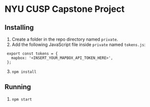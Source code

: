 # NYU CUSP Capstone Project

## Installing

 1. Create a folder in the repo directory named `private`.
 2. Add the following JavaScript file inside `private` named `tokens.js`:
 ```
  export const tokens = {
    mapbox: '<INSERT_YOUR_MAPBOX_API_TOKEN_HERE>',
  };
 ```
 3. `npm install`


## Running

 1. `npm start`
